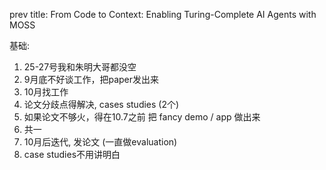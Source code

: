 
prev title: From Code to Context: Enabling Turing-Complete AI Agents with MOSS


基础:
1. 25-27号我和朱明大哥都没空
2. 9月底不好谈工作，把paper发出来
3. 10月找工作
4. 论文分歧点得解决, cases studies (2个) 
5. 如果论文不够火，得在10.7之前 把 fancy demo / app 做出来
6. 共一
7. 10月后迭代, 发论文 (一直做evaluation)
8. case studies不用讲明白

